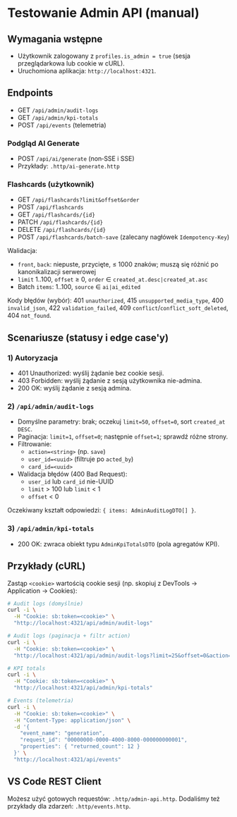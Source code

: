 # Testowanie Admin API (manual)

## Wymagania wstępne

- Użytkownik zalogowany z `profiles.is_admin = true` (sesja przeglądarkowa lub cookie w cURL).
- Uruchomiona aplikacja: `http://localhost:4321`.

## Endpoints

- GET `/api/admin/audit-logs`
- GET `/api/admin/kpi-totals`
- POST `/api/events` (telemetria)

### Podgląd AI Generate

- POST `/api/ai/generate` (non‑SSE i SSE)
- Przykłady: `.http/ai-generate.http`

### Flashcards (użytkownik)

- GET `/api/flashcards?limit&offset&order`
- POST `/api/flashcards`
- GET `/api/flashcards/{id}`
- PATCH `/api/flashcards/{id}`
- DELETE `/api/flashcards/{id}`
- POST `/api/flashcards/batch-save` (zalecany nagłówek `Idempotency-Key`)

Walidacja:

- `front`, `back`: niepuste, przycięte, ≤ 1000 znaków; muszą się różnić po kanonikalizacji serwerowej
- `limit` 1..100, `offset` ≥ 0, `order` ∈ `created_at.desc|created_at.asc`
- Batch `items`: 1..100, `source` ∈ `ai|ai_edited`

Kody błędów (wybór): 401 `unauthorized`, 415 `unsupported_media_type`, 400 `invalid_json`, 422 `validation_failed`, 409 `conflict`/`conflict_soft_deleted`, 404 `not_found`.

## Scenariusze (statusy i edge case'y)

### 1) Autoryzacja

- 401 Unauthorized: wyślij żądanie bez cookie sesji.
- 403 Forbidden: wyślij żądanie z sesją użytkownika nie-admina.
- 200 OK: wyślij żądanie z sesją admina.

### 2) `/api/admin/audit-logs`

- Domyślne parametry: brak; oczekuj `limit=50`, `offset=0`, sort `created_at DESC`.
- Paginacja: `limit=1`, `offset=0`; następnie `offset=1`; sprawdź różne strony.
- Filtrowanie:
  - `action=<string>` (np. `save`)
  - `user_id=<uuid>` (filtruje po `acted_by`)
  - `card_id=<uuid>`
- Walidacja błędów (400 Bad Request):
  - `user_id` lub `card_id` nie-UUID
  - `limit` > 100 lub `limit` < 1
  - `offset` < 0

Oczekiwany kształt odpowiedzi: `{ items: AdminAuditLogDTO[] }`.

### 3) `/api/admin/kpi-totals`

- 200 OK: zwraca obiekt typu `AdminKpiTotalsDTO` (pola agregatów KPI).

## Przykłady (cURL)

Zastąp `<cookie>` wartością cookie sesji (np. skopiuj z DevTools → Application → Cookies):

```bash
# Audit logs (domyślnie)
curl -i \
  -H "Cookie: sb:token=<cookie>" \
  "http://localhost:4321/api/admin/audit-logs"

# Audit logs (paginacja + filtr action)
curl -i \
  -H "Cookie: sb:token=<cookie>" \
  "http://localhost:4321/api/admin/audit-logs?limit=25&offset=0&action=save"

# KPI totals
curl -i \
  -H "Cookie: sb:token=<cookie>" \
  "http://localhost:4321/api/admin/kpi-totals"

# Events (telemetria)
curl -i \
  -H "Cookie: sb:token=<cookie>" \
  -H "Content-Type: application/json" \
  -d '{
    "event_name": "generation",
    "request_id": "00000000-0000-4000-8000-000000000001",
    "properties": { "returned_count": 12 }
  }' \
  "http://localhost:4321/api/events"
```

## VS Code REST Client

Możesz użyć gotowych requestów: `.http/admin-api.http`.
Dodaliśmy też przykłady dla zdarzeń: `.http/events.http`.

